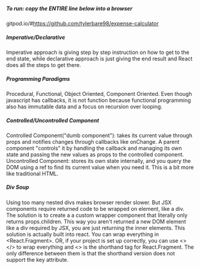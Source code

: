 ##### To run: copy the ENTIRE line below into a browser
gitpod.io/#https://github.com/tylerbare98/expense-calculator

##### Imperative/Declarative
Imperative approach is giving step by step instruction on how to get to the end state, while declarative approach is just giving the end result and React does all the steps to get there. 

##### Programming Paradigms
Procedural, Functional, Object Oriented, Component Oriented. Even though javascript has callbacks, it is not function because functional programming also has immutable data and a focus on recursion over looping. 

##### Controlled/Uncontrolled Component 
Controlled Component("dumb component"): takes its current value through props and notifies changes through callbacks like onChange. A parent component "controls" it by handling the callback and managing its own state and passing the new values as props to the controlled component.
Uncontrolled Component: stores its own state internally, and you query the DOM using a ref to find its current value when you need it. This is a bit more like traditional HTML.

##### Div Soup
Using too many nested divs makes browser render slower. But JSX components require returned code to be wrapped on element, like a div. The solution is to create a a custom wrapper component that literally only returns props.children. This way you aren't returned a new DOM element like a div required by JSX, you are just returning the inner elements. This solution is actually built into react. You can wrap everything in <React.Fragment>. OR, if your project is set up correctly, you can use <></> to wrap everything and <> is the shorthand tag for React.Fragment. The only difference between them is that the shorthand version does not support the key attribute.
